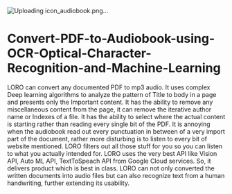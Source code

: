 ![Uploading icon_audiobook.png…]()
# Convert-PDF-to-Audiobook-using-OCR-Optical-Character-Recognition-and-Machine-Learning
LORO can convert any documented PDF to mp3 audio. It uses complex Deep learning algorithms to analyze the pattern of Title to body in a page and presents only the Important content. It has the ability to remove any miscellaneous content from the page, it can remove the iterative author name or Indexes of a file. It has the ability to select where the actual content is starting rather than reading every single bit of the PDF. It is annoying when the audiobook read out every punctuation in between of a very import   part of the document, rather more disturbing is to listen to every bit of website mentioned. LORO filters out all those stuff for you so you can listen to what you actually intended for. LORO uses the very best API like Vision API, Auto ML API, TextToSpeach API from Google Cloud services. So, it delivers product which is best in class. LORO can not only converted the written documents into audio files but can also recognize text from a human handwriting, further extending its usability.
